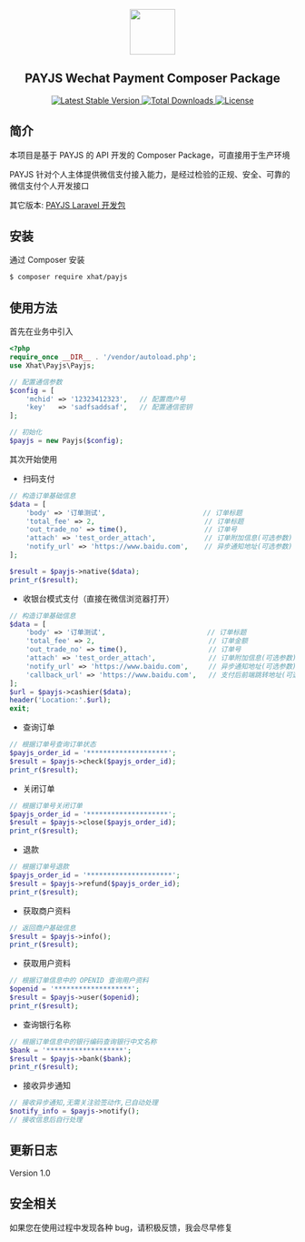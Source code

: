 <p align="center">
    <img src="https://payjs.cn/static/images/logo.png" width=80 />
</p>
<h2 align="center">PAYJS Wechat Payment Composer Package</h2>
<p align="center">
  
   <a href="https://packagist.org/packages/xhat/payjs">
      <img src="https://poser.pugx.org/xhat/payjs/v/stable.png" alt="Latest Stable Version">
  </a> 
  
  <a href="https://packagist.org/packages/xhat/payjs">
      <img src="https://poser.pugx.org/xhat/payjs/downloads.png" alt="Total Downloads">
  </a> 
  
  <a href="https://packagist.org/packages/xhat/payjs">
    <img src="https://poser.pugx.org/xhat/payjs/license.png" alt="License">
  </a>
</p>

## 简介
本项目是基于 PAYJS 的 API 开发的 Composer Package，可直接用于生产环境

PAYJS 针对个人主体提供微信支付接入能力，是经过检验的正规、安全、可靠的微信支付个人开发接口

其它版本: [PAYJS Laravel 开发包](https://github.com/xhat/payjs-laravel)

## 安装

通过 Composer 安装

```bash
$ composer require xhat/payjs
```

## 使用方法

首先在业务中引入

```php
<?php
require_once __DIR__ . '/vendor/autoload.php';
use Xhat\Payjs\Payjs;

// 配置通信参数
$config = [
    'mchid' => '12323412323',   // 配置商户号
    'key'   => 'sadfsaddsaf',   // 配置通信密钥
];

// 初始化
$payjs = new Payjs($config);
```

其次开始使用

- 扫码支付

```php
// 构造订单基础信息
$data = [
    'body' => '订单测试',                        // 订单标题
    'total_fee' => 2,                           // 订单标题
    'out_trade_no' => time(),                   // 订单号
    'attach' => 'test_order_attach',            // 订单附加信息(可选参数)
    'notify_url' => 'https://www.baidu.com',    // 异步通知地址(可选参数)
];

$result = $payjs->native($data);
print_r($result);
```

- 收银台模式支付（直接在微信浏览器打开）

```php
// 构造订单基础信息
$data = [
    'body' => '订单测试',                         // 订单标题
    'total_fee' => 2,                            // 订单金额
    'out_trade_no' => time(),                    // 订单号
    'attach' => 'test_order_attach',             // 订单附加信息(可选参数)
    'notify_url' => 'https://www.baidu.com',     // 异步通知地址(可选参数)
    'callback_url' => 'https://www.baidu.com',   // 支付后前端跳转地址(可选参数)
];
$url = $payjs->cashier($data);
header('Location:'.$url);
exit;
```

- 查询订单

```php
// 根据订单号查询订单状态
$payjs_order_id = '********************';
$result = $payjs->check($payjs_order_id);
print_r($result);
```

- 关闭订单

```php
// 根据订单号关闭订单
$payjs_order_id = '********************';
$result = $payjs->close($payjs_order_id);
print_r($result);
```

- 退款

```php
// 根据订单号退款
$payjs_order_id = '*********************';
$result = $payjs->refund($payjs_order_id);
print_r($result);
```

- 获取商户资料


```php
// 返回商户基础信息
$result = $payjs->info();
print_r($result);
```

- 获取用户资料

```php
// 根据订单信息中的 OPENID 查询用户资料
$openid = '*******************';
$result = $payjs->user($openid);
print_r($result);
```

- 查询银行名称

```php
// 根据订单信息中的银行编码查询银行中文名称
$bank = '*******************';
$result = $payjs->bank($bank);
print_r($result);
```

- 接收异步通知

```php
// 接收异步通知,无需关注验签动作,已自动处理
$notify_info = $payjs->notify();
// 接收信息后自行处理
```

## 更新日志
Version 1.0

## 安全相关
如果您在使用过程中发现各种 bug，请积极反馈，我会尽早修复


